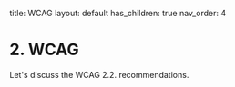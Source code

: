 title: WCAG 
layout: default 
has_children: true 
nav_order: 4

# 2. WCAG

Let's discuss the WCAG 2.2. recommendations.

